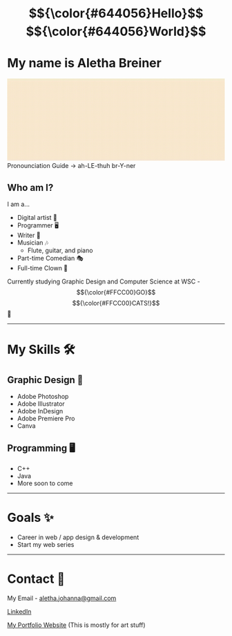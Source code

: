 # $${\color{#644056}Hello}$$ $${\color{#644056}World}$$ 

# My name is Aletha Breiner
  ![](https://github.com/alethabreiner/alethabreiner/blob/main/name.gif)
  Pronounciation Guide -> ah-LE-thuh br-Y-ner
  
## Who am I?
I am a...
  * Digital artist 🎨
  * Programmer 🖥️
  * Writer 📝
  * Musician 🎶
    * Flute, guitar, and piano 
  * Part-time Comedian 🎭
  * Full-time Clown 🤡

Currently studying Graphic Design and Computer Science at WSC - $${\color{#FFCC00}GO}$$ $${\color{#FFCC00}CATS!}$$ 🐯

***
# My Skills 🛠️

## Graphic Design 🎨
* Adobe Photoshop
* Adobe Illustrator
* Adobe InDesign
* Adobe Premiere Pro
* Canva

## Programming 🖥️
* C++
* Java
* More soon to come

***

# Goals ✨
* Career in web / app design & development
* Start my web series 

***
# Contact 🤝 

My Email - aletha.johanna@gmail.com

[LinkedIn](https://www.linkedin.com/in/aletha-breiner-a93993350/)

[My Portfolio Website](https://alethajohanna.wixsite.com/my-site) (This is mostly for art stuff)
